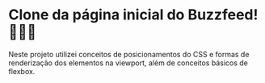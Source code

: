 # Clone da página inicial do Buzzfeed!👩🏽‍💻

Neste projeto utilizei conceitos de posicionamentos do CSS e formas de renderização dos elementos na viewport, além de conceitos básicos de flexbox.
